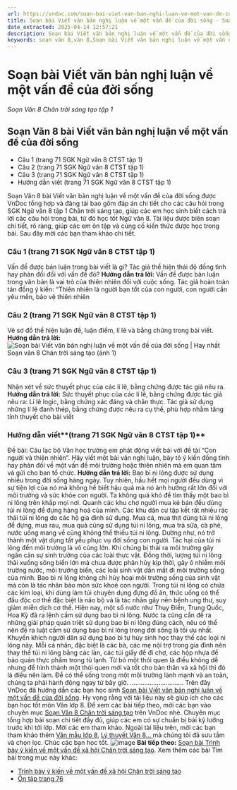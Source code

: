 ```yaml
---
url: https://vndoc.com/soan-bai-viet-van-ban-nghi-luan-ve-mot-van-de-cua-doi-song-299552
title: Soạn bài Viết văn bản nghị luận về một vấn đề của đời sống - Soạn Văn 8 Chân trời sáng tạo tập 1 - VnDoc.com
date_extracted: 2025-04-14 12:57:21
description: Soạn bài Viết văn bản nghị luận về một vấn đề của đời sống là bài soạn bài mẫu thuộc chương trình Ngữ văn lớp 8 Chân trời sáng tạo, học kì 1. Mời các bạn cùng tham khảo bài soạn để chuẩn bị cho bài học sắp tới của mình.
keywords: soạn văn 8,văn 8,Soạn bài Viết văn bản nghị luận về một vấn đề của đời sống,ngữ văn 8,soan van 8,soạn văn lớp 8,giải văn 8,soạn văn 8 tập 1,soạn văn 8 Viết văn bản nghị luận về một vấn đề của đời sống,soạn Viết văn bản nghị luận về một vấn đề của đời sống,soạn văn 8 chân trời sáng tạo,văn 8 chân trời sáng tạo,ngữ văn 8 chân trời sáng tạo,Lối sống đơn giản xu thế của thế kỉ XXI,soạn bài Viết văn bản nghị luận về một vấn đề của đời sống lớp 8,soạn văn 8 ctst
---
```


# Soạn bài Viết văn bản nghị luận về một vấn đề của đời sống
 _Soạn Văn 8 Chân trời sáng tạo tập 1_
## Soạn Văn 8 bài Viết văn bản nghị luận về một vấn đề của đời sống
  * Câu 1 \(trang 71 SGK Ngữ văn 8 CTST tập 1\)
  * Câu 2 \(trang 71 SGK Ngữ văn 8 CTST tập 1\)
  * Câu 3 \(trang 71 SGK Ngữ văn 8 CTST tập 1\)
  * Hướng dẫn viết \(trang 71 SGK Ngữ văn 8 CTST tập 1\)

Soạn Văn 8 bài Viết văn bản nghị luận về một vấn đề của đời sống được VnDoc tổng hợp và đăng tải bao gồm đáp án chi tiết cho các câu hỏi trong SGK Ngữ văn 8 tập 1 Chân trời sáng tạo, giúp các em học sinh biết cách trả lời các câu hỏi trong bài, từ đó học tốt Ngữ văn 8. Tài liệu được biên soạn chi tiết, rõ ràng, giúp các em ôn tập và củng cố kiến thức được học trong bài. Sau đây mời các bạn tham khảo chi tiết.
### **Câu 1 \(trang 71 SGK Ngữ văn 8 CTST tập 1\)**
Vấn đề được bản luận trong bài viết là gì? Tác giả thể hiện thái độ đồng tình hay phản đối đối với vấn đề đó?
**Hướng dẫn trả lời:**
Vấn đề được bàn luận trong văn bản là vai trò của thiên nhiên đối với cuộc sống.
Tác giả hoàn toàn tán đồng ý kiến: “Thiên nhiên là người bạn tốt của con người, con người cần yêu mến, bảo vệ thiên nhiên
### **Câu 2 \(trang 71 SGK Ngữ văn 8 CTST tập 1\)**
Vẽ sơ đồ thể hiện luận đề, luận điểm, lí lẽ và bằng chứng trong bài viết.
**Hướng dẫn trả lời:**
![Soạn bài Viết văn bản nghị luận về một vấn đề của đời sống | Hay nhất Soạn văn 8 Chân trời sáng tạo \(ảnh 1\)](https://i.vdoc.vn/data/image/2023/06/20/viet-van-ban-nghi-luan-ve-mot-van-de-cua-doi-song.png)
### **Câu 3 \(trang 71 SGK Ngữ văn 8 CTST tập 1\)**
Nhận xét về sức thuyết phục của các lí lẽ, bằng chứng được tác giả nêu ra.
**Hướng dẫn trả lời:**
Sức thuyết phục của các lí lẽ, bằng chứng được tác giả nêu ra: Lí lẽ logic, bằng chứng xác đáng và chân thực. Tác giả sử dụng những lí lẽ đanh thép, bằng chứng được nêu ra cụ thể, phù hợp nhằm tăng tính thuyết cho bài viết
### **Hướng dẫn viết****\(trang 71 SGK Ngữ văn 8 CTST tập 1\)**
Đề bài: Câu lạc bộ Văn học trường em phát động viết bài với đề tài “Con người và thiên nhiên”. Hãy viết một bài văn nghị luận, bày tỏ ý kiến đồng tình hay phản đối về một vấn đề môi trường hoặc thiên nhiên mà em quan tâm và gửi cho ban tổ chức.
**Hướng dẫn trả lời:**
Bao bì ni lông được sử dụng nhiều trong đời sống hàng ngày. Tuy nhiên, hầu hết mọi người đều dùng vì sự tiện lợi của nó mà không hề biết hậu quả mà nó ảnh hưởng rất lớn đối với môi trường và sức khỏe con người.
Ta không quá khó để tìm thấy một bao bì ni lông trên khắp mọi nơi. Quanh các khu chợ người mua kẻ bán đều dùng túi ni lông để đựng hàng hoá của mình. Các khu dân cư tập kết rất nhiều rác thải túi ni lông do các hộ gia đình sử dụng. Mua cá, mua thịt dùng túi ni lông để đựng, mua rau, mua quả cũng sử dụng túi ni lông, mua trà sữa, cà phê, nước uống mang về cũng không thể thiếu túi ni lông. Dường như, nó trở thành một vật dụng tất yếu phục vụ đời sống con người.
Tác hại của túi ni lông đến môi trường là vô cùng lớn. Khi chúng bị thải ra môi trường gây ngăn cản sự sinh trưởng của các loài thực vật. Đồng thời, lượng túi ni lông thải xuống sông biển lớn mà chưa được phân hủy kịp thời, gây ô nhiễm môi trường nước, môi trường biển, các loài sinh vật dần mất đi môi trường sống của mình. Bao bì ni lông không chỉ hủy hoại môi trường sống của sinh vật mà còn là tác nhân bào mòn sức khoẻ con người. Trong túi ni lông có chứa các kim loại, khi dùng làm túi chuyên dụng đựng đồ ăn, thức uống có thể đầu độc cơ thể đặc biệt là não bộ và là tác nhân gây nên bệnh ung thư, suy giảm miễn dịch cơ thể.
Hiện nay, một số nước như Thụy Điển, Trung Quốc, Hoa Kỳ đã ra lệnh cấm sử dụng bao bì ni lông. Nước ta cũng cần đề ra những giải pháp quán triệt sử dụng bao bì ni lông đúng cách, nêu có thể nên đề ra luật cấm sử dụng bao bì ni lông trong đời sống là tối ưu nhất. Khuyến khích người dân sử dụng bao bì tự hủy sinh học thay thế các loại ni lông này. Mỗi cá nhân, đặc biệt là các bà, các mẹ nội trợ trong gia đình nên thay thế túi ni lông bằng các làn, các túi giấy để đi chợ, các hộp nhựa để bảo quản thực phẩm trong tủ lạnh.
Từ bỏ một thói quen là điều không dễ nhưng để hình thành một thói quen mới và tốt cho bản thân và xã hội thì đó là điều nên làm. Để có thể sống trong một môi trường lành mạnh và an toàn, chúng ta phải hành động ngay từ bây giờ.
..............................
Trên đây VnDoc đã hướng dẫn các bạn học sinh [Soạn bài Viết văn bản nghị luận về một vấn đề của đời sống](<https://vndoc.com/soan-bai-viet-van-ban-nghi-luan-ve-mot-van-de-cua-doi-song-299552>). Hy vọng rằng với tài liệu này sẽ giúp ích cho các bạn học tốt môn Văn lớp 8. Để xem các bài tiếp theo, mời các bạn vào chuyên mục [Soạn Văn 8 Chân trời sáng tạo](<https://vndoc.com/ngu-van-8-chan-troi-sang-tao>) trên VnDoc nhé. Chuyên mục tổng hợp bài soạn chi tiết đầy đủ, giúp các em có sự chuẩn bị bài kỹ lưỡng trước khi tới lớp. Mời các em tham khảo.
Ngoài tài liệu trên, mời các bạn tham khảo thêm [Văn mẫu lớp 8](<https://vndoc.com/van-mau-lop8>), [Lý thuyết Văn 8... ](<https://vndoc.com/ly-thuyet-ngu-van8>)mà chúng tôi đã sưu tầm và chọn lọc. Chúc các bạn học tốt.
![image](https://i.vdoc.vn/data/image/2022/08/26/ban-tay.svg) **Bài tiếp theo:** [Soạn bài Trình bày ý kiến về một vấn đề xã hội Chân trời sáng tạo](<https://vndoc.com/soan-bai-trinh-bay-y-kien-ve-mot-van-de-xa-hoi-chan-troi-sang-tao-299553>).
Xem thêm các bài Tìm bài trong mục này khác:
  * [Trình bày ý kiến về một vấn đề xã hội Chân trời sáng tạo](</soan-bai-trinh-bay-y-kien-ve-mot-van-de-xa-hoi-chan-troi-sang-tao-299553>)
  * [Ôn tập trang 76](</soan-bai-on-tap-trang-76-tap-1-chan-troi-sang-tao-299555>)

